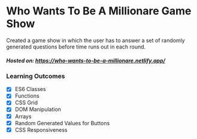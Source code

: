 # Who Wants To Be A Millionare Game Show
Created a game show in which the user has to answer a set of randomly generated questions before time runs out in each round.

##### Hosted on: https://who-wants-to-be-a-millionare.netlify.app/

### Learning Outcomes
- [x] ES6 Classes
- [x] Functions
- [x] CSS Grid
- [x] DOM Manipulation
- [x] Arrays
- [x] Random Generated Values for Buttons
- [x] CSS Responsiveness
